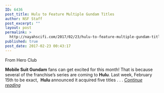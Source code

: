 ```yaml
---
ID: 6436
post_title: Hulu to Feature Multiple Gundam Titles
author: NSF Staff
post_excerpt: ""
layout: post
permalink: >
  http://nayahscifi.com/2017/02/23/hulu-to-feature-multiple-gundam-titles/
published: true
post_date: 2017-02-23 00:43:17
---
```

From Hero Club

<strong>Mobile Suit Gundam</strong> fans can get excited for this month! That is because several of the franchise’s series are coming to <strong>Hulu</strong>. Last week, February 15th to be exact,  <strong>Hulu </strong>announced it acquired five titles . . . <a href="https://hero-club.com/2017/02/19/hulu-acquires-multiple-gundam-titles/"><em>Continue reading</em></a>